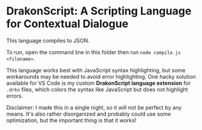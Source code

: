 # DrakonScript: A Scripting Language for Contextual Dialogue

This language compiles to JSON.

To run, open the command line in this folder then run `node compile.js <filename>`.

This language works best with JavaScript syntax highlighting, but some workarounds may be needed to avoid error highlighting. One hacky solution available for VS Code is my custom **DrakonScript language extension** for `.drkn` files, which colors the syntax like JavaScript but does not highlight errors.

Disclaimer: I made this in a single night, so it will not be perfect by any means. It's also rather disorganized and probably could use some optimization, but the important thing is that it works!
